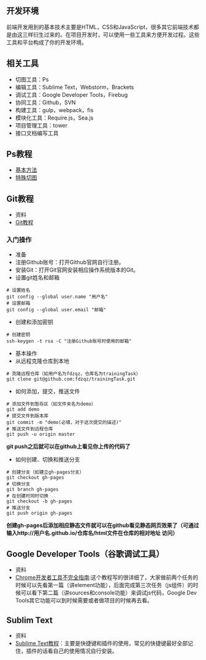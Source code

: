## 开发环境

前端开发用到的基本技术主要是HTML，CSS和JavaScript，很多其它前端技术都是由这三样衍生过来的。在项目开发时，可以使用一些工具来方便开发过程。这些工具和平台构成了你的开发环境。

## 相关工具
- 切图工具：Ps
- 编辑工具：Sublime Text，Webstorm，Brackets
- 调试工具：Google Developer Tools，Firebug
- 协同工具：Github，SVN
- 构建工具：gulp，webpack，fis
- 模块化工具：Require.js，Sea.js
- 项目管理工具：tower
- 接口文档编写工具

## Ps教程
- [基本方法](http://www.jianshu.com/p/2027afc995d9)
- [特殊切图](http://www.jianshu.com/p/1031b8aee925)

## Git教程
- 资料
 - [Git教程](http://www.liaoxuefeng.com/wiki/0013739516305929606dd18361248578c67b8067c8c017b000/00137628548491051ccfaef0ccb470894c858999603fedf000)

### 入门操作
- 准备
 - 注册Github账号：打开Github官网自行注册。
 - 安装Git：打开Git官网安装相应操作系统版本的Git。
 - 设置git姓名和邮箱
 ~~~
# 设置姓名
git config --global user.name "用户名"
# 设置邮箱
git config --global user.email "邮箱"
 ~~~
 - 创建和添加密钥
 ~~~
 # 创建密钥
 ssh-keygen -t rsa -C "注册Github账号时使用的邮箱"
 ~~~
- 基本操作
 - 从远程克隆仓库到本地
 ~~~
 # 克隆远程仓库（如用户名为fdzqz，仓库名为trainingTask）
 git clone git@github.com:fdzqz/trainingTask.git
 ~~~
 - 如何添加，提交，推送文件
 ~~~
 # 添加文件到暂存区（如文件夹名为demo）
 git add demo
 # 提交文件到版本库
 git commit -m "demo(必填，对于这次提交的描述)"
 # 推送文件到远程仓库
 git push -u origin master
 ~~~
**git push之后就可以在github上看见你上传的代码了**
 - 如何创建、切换和推送分支
 ~~~
 # 创建分支（如建立gh-pages分支）
 git checkout gh-pages
 # 切换分支
 git branch gh-pages
 # 在创建时同时切换
 git checkout -b gh-pages
 # 推送分支
 git push origin gh-pages
 ~~~
**创建gh-pages后添加相应静态文件就可以在github看见静态网页效果了（可通过输入http://用户名.github.io/仓库名/html文件在仓库的相对地址 访问）**

## Google Developer Tools（谷歌调试工具）
- 资料
 - [Chrome开发者工具不完全指南](https://www.zhihu.com/question/34682699/answer/81858413):这个教程写的很详细了，大家做前两个任务的时候可以先看第一篇（讲element功能），后面完成第三次任务（js组件）的时候可以看下第二篇（讲sources和console功能）来调试js代码，Google Dev Tools其它功能可以到时候需要或者做项目的时候再去看。

## Sublim Text
- 资料
 - [Sublime Text教程](https://segmentfault.com/a/1190000004204640)：主要是快捷键和插件的使用，常见的快捷键最好全部记住，插件的话看自己的使用情况自行安装。


